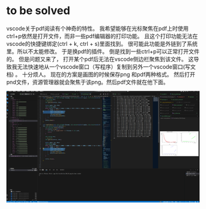 # to be solved

vscode关于pdf阅读有个神奇的特性。  我希望能够在光标聚焦在pdf上时使用ctrl+p依然是打开文件，而非一些pdf编辑器的打印功能。 且这个打印功能无法在vscode的快捷键绑定(ctrl + k, ctrl + s)里面找到。 很可能此功能是外链到了系统里。所以不太能修改。
于是换pdf的插件。 倒是找到一些ctrl+p可以正常打开文件的。 但是问题又来了， 打开某个pdf后无法在vscode侧边栏聚焦到该文件。 这导致我无法快速地从一个vscode窗口（写程序）复制到另外一个vscode窗口(写文档) 。 十分烦人。
现在的方案是画图的时候保存png 和pdf两种格式。 然后打开pnd文件，资源管理器就会聚焦于该png。然后pdf文件就在他下面。




![1742891173428](./待解决的小问题/1742891173428.png)
